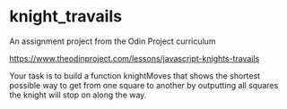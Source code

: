 # knight_travails
An assignment project from the Odin Project curriculum

https://www.theodinproject.com/lessons/javascript-knights-travails

Your task is to build a function knightMoves that shows the shortest possible way to get from one square to another by outputting all squares the knight will stop on along the way.

